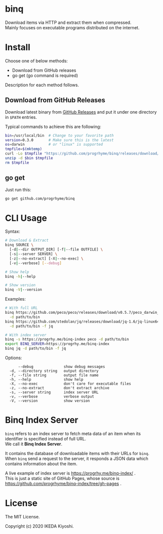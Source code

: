 # binq

Download items via HTTP and extract them when compressed.  
Mainly focuses on executable programs distributed on the internet.

# Install

Choose one of below methods:

- Download from GitHub releases
- go get (go command is required)

Description for each method follows.

## Download from GitHub Releases

Download latest binary from [GitHub Releases](https://github.com/progrhyme/binq/releases)
and put it under one directory in `$PATH` entries.

Typical commands to achieve this are following:

```sh
bin=/usr/local/bin  # Change to your favorite path
version=0.3.0       # Make sure this is the latest
os=darwin           # or "linux" is supported
tmpfile=$(mktemp)
curl -Lo $tmpfile "https://github.com/progrhyme/binq/releases/download/v${version}/binq_${version}_${os}_amd64.zip"
unzip -d $bin $tmpfile
rm $tmpfile
```

## go get

Just run this:

```sh
go get github.com/progrhyme/binq
```

# CLI Usage

Syntax:

```sh
# Download & Extract
binq SOURCE \
  [-d|--dir OUTPUT_DIR] [-f|--file OUTFILE] \
  [-s|--server SERVER] \
  [-z|--no-extract] [-X|--no-exec] \
  [-v|--verbose] [--debug]

# Show help
binq -h|--help

# Show version
binq -V|--version
```

Examples:

```sh
# With full URL
binq https://github.com/peco/peco/releases/download/v0.5.7/peco_darwin_amd64.zip \
  -d path/to/bin
binq https://github.com/stedolan/jq/releases/download/jq-1.6/jq-linux64 \
  -d path/to/bin -f jq

# With index server
binq -s https://progrhy.me/binq-index peco -d path/to/bin
export BINQ_SERVER=https://progrhy.me/binq-index
binq jq -d path/to/bin -f jq
```

Options:

```
      --debug              show debug messages
  -d, --directory string   output directory
  -f, --file string        output file name
  -h, --help               show help
  -X, --no-exec            don't care for executable files
  -z, --no-extract         don't extract archive
  -s, --server string      index server URL
  -v, --verbose            verbose output
  -V, --version            show version
```

# Binq Index Server

`binq` refers to an index server to fetch meta data of an item when its identifier is specified
instead of full URL.  
We call it **Binq Index Server**.

It contains the database of downloadable items with their URLs for `binq`.  
When `binq` send a request to the server, it responds a JSON data which contains information about
the item.

A live example of index server is https://progrhy.me/binq-index/ .  
This is just a static site of GitHub Pages, whose source is https://github.com/progrhyme/binq-index/tree/gh-pages .

# License

The MIT License.

Copyright (c) 2020 IKEDA Kiyoshi.
